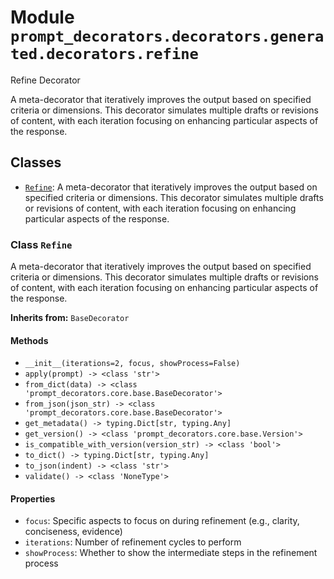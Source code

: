 # Module `prompt_decorators.decorators.generated.decorators.refine`

Refine Decorator

A meta-decorator that iteratively improves the output based on specified criteria or dimensions. This decorator simulates multiple drafts or revisions of content, with each iteration focusing on enhancing particular aspects of the response.

## Classes

- [`Refine`](#class-refine): A meta-decorator that iteratively improves the output based on specified criteria or dimensions. This decorator simulates multiple drafts or revisions of content, with each iteration focusing on enhancing particular aspects of the response.

### Class `Refine`

A meta-decorator that iteratively improves the output based on specified criteria or dimensions. This decorator simulates multiple drafts or revisions of content, with each iteration focusing on enhancing particular aspects of the response.

**Inherits from:** `BaseDecorator`

#### Methods

- `__init__(iterations=2, focus, showProcess=False)`
- `apply(prompt) -> <class 'str'>`
- `from_dict(data) -> <class 'prompt_decorators.core.base.BaseDecorator'>`
- `from_json(json_str) -> <class 'prompt_decorators.core.base.BaseDecorator'>`
- `get_metadata() -> typing.Dict[str, typing.Any]`
- `get_version() -> <class 'prompt_decorators.core.base.Version'>`
- `is_compatible_with_version(version_str) -> <class 'bool'>`
- `to_dict() -> typing.Dict[str, typing.Any]`
- `to_json(indent) -> <class 'str'>`
- `validate() -> <class 'NoneType'>`
#### Properties

- `focus`: Specific aspects to focus on during refinement (e.g., clarity, conciseness, evidence)
- `iterations`: Number of refinement cycles to perform
- `showProcess`: Whether to show the intermediate steps in the refinement process
